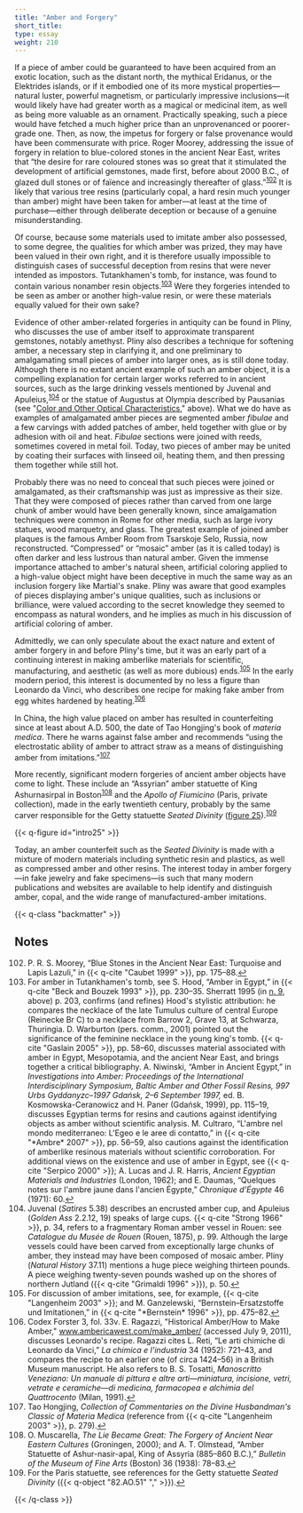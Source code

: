 ```yaml
---
title: "Amber and Forgery"
short_title:
type: essay
weight: 210
---
```


If a piece of amber could be guaranteed to have been acquired from an exotic location, such as the distant north, the mythical Eridanus, or the Elektrides islands, or if it embodied one of its more mystical properties—natural luster, powerful magnetism, or particularly impressive inclusions—it would likely have had greater worth as a magical or medicinal item, as well as being more valuable as an ornament. Practically speaking, such a piece would have fetched a much higher price than an unprovenanced or poorer-grade one. Then, as now, the impetus for forgery or false provenance would have been commensurate with price. Roger Moorey, addressing the issue of forgery in relation to blue-colored stones in the ancient Near East, writes that “the desire for rare coloured stones was so great that it stimulated the development of artificial gemstones, made first, before about 2000 B.C., of glazed dull stones or of faïence and increasingly thereafter of glass.”<sup class="footnote-ref" id="fnref:102"><a href="#fn:102" rel="footnote">102</a></sup> It is likely that various tree resins (particularly copal, a hard resin much younger than amber) might have been taken for amber—at least at the time of purchase—either through deliberate deception or because of a genuine misunderstanding.

Of course, because some materials used to imitate amber also possessed, to some degree, the qualities for which amber was prized, they may have been valued in their own right, and it is therefore usually impossible to distinguish cases of successful deception from resins that were never intended as impostors. Tutankhamen's tomb, for instance, was found to contain various nonamber resin objects.<sup class="footnote-ref" id="fnref:103"><a href="#fn:103" rel="footnote">103</a></sup> Were they forgeries intended to be seen as amber or another high-value resin, or were these materials equally valued for their own sake?

Evidence of other amber-related forgeries in antiquity can be found in Pliny, who discusses the use of amber itself to approximate transparent gemstones, notably amethyst. Pliny also describes a technique for softening amber, a necessary step in clarifying it, and one preliminary to amalgamating small pieces of amber into larger ones, as is still done today. Although there is no extant ancient example of such an amber object, it is a compelling explanation for certain larger works referred to in ancient sources, such as the large drinking vessels mentioned by Juvenal and Apuleius,<sup class="footnote-ref" id="fnref:104"><a href="#fn:104" rel="footnote">104</a></sup> or the statue of Augustus at Olympia described by Pausanias (see "[Color and Other Optical Characteristics](/intro/8/)," above). What we do have as examples of amalgamated amber pieces are segmented amber *fibulae* and a few carvings with added patches of amber, held together with glue or by adhesion with oil and heat. *Fibulae* sections were joined with reeds, sometimes covered in metal foil. Today, two pieces of amber may be united by coating their surfaces with linseed oil, heating them, and then pressing them together while still hot.

Probably there was no need to conceal that such pieces were joined or amalgamated, as their craftsmanship was just as impressive as their size. That they were composed of pieces rather than carved from one large chunk of amber would have been generally known, since amalgamation techniques were common in Rome for other media, such as large ivory statues, wood marquetry, and glass. The greatest example of joined amber plaques is the famous Amber Room from Tsarskoje Selo, Russia, now reconstructed. “Compressed” or “mosaic” amber (as it is called today) is often darker and less lustrous than natural amber. Given the immense importance attached to amber's natural sheen, artificial coloring applied to a high-value object might have been deceptive in much the same way as an inclusion forgery like Martial's snake. Pliny was aware that good examples of pieces displaying amber's unique qualities, such as inclusions or brilliance, were valued according to the secret knowledge they seemed to encompass as natural wonders, and he implies as much in his discussion of artificial coloring of amber.

Admittedly, we can only speculate about the exact nature and extent of amber forgery in and before Pliny's time, but it was an early part of a continuing interest in making amberlike materials for scientific, manufacturing, and aesthetic (as well as more dubious) ends.<sup class="footnote-ref" id="fnref:105"><a href="#fn:105" rel="footnote">105</a></sup> In the early modern period, this interest is documented by no less a figure than Leonardo da Vinci, who describes one recipe for making fake amber from egg whites hardened by heating.<sup class="footnote-ref" id="fnref:106"><a href="#fn:106" rel="footnote">106</a></sup>

In China, the high value placed on amber has resulted in counterfeiting since at least about A.D. 500, the date of Tao Hongjing's book of *materia medica*. There he warns against false amber and recommends “using the electrostatic ability of amber to attract straw as a means of distinguishing amber from imitations.”<sup class="footnote-ref" id="fnref:107"><a href="#fn:107" rel="footnote">107</a></sup>

More recently, significant modern forgeries of ancient amber objects have come to light. These include an “Assyrian” amber statuette of King Ashurnasirpal in Boston<sup class="footnote-ref" id="fnref:108"><a href="#fn:108" rel="footnote">108</a></sup> and the *Apollo of Fiumicino* (Paris, private collection), made in the early twentieth century, probably by the same carver responsible for the Getty statuette *Seated Divinity* \([figure 25](#intro25)).<sup class="footnote-ref" id="fnref:109"><a href="#fn:109" rel="footnote">109</a></sup>

{{< q-figure id="intro25" >}}

Today, an amber counterfeit such as the *Seated Divinity* is made with a mixture of modern materials including synthetic resin and plastics, as well as compressed amber and other resins. The interest today in amber forgery—in fake jewelry and fake specimens—is such that many modern publications and websites are available to help identify and distinguish amber, copal, and the wide range of manufactured-amber imitations.

{{< q-class "backmatter" >}}

## Notes

<ol start="102">
<li id="fn:102"> P. R. S. Moorey, “Blue Stones in the Ancient Near East: Turquoise and Lapis Lazuli,” in {{< q-cite "Caubet 1999" >}}, pp. 175–88.<a class="footnote-return" href="#fnref:102">↩</a></li>

<li id="fn:103">For amber in Tutankhamen's tomb, see S. Hood, “Amber in Egypt,” in {{< q-cite "Beck and Bouzek 1993" >}}, pp. 230–35. Sherratt 1995 (in <a href="../3/#fn:9">n. 9</a>, above) p. 203, confirms (and refines) Hood's stylistic attribution: he compares the necklace of the late Tumulus culture of central Europe (Reinecke Br C) to a necklace from Barrow 2, Grave 13, at Schwarza, Thuringia. D. Warburton (pers. comm., 2001) pointed out the significance of the feminine necklace in the young king's tomb. {{< q-cite "Gaslain 2005" >}}, pp. 58–60, discusses material associated with amber in Egypt, Mesopotamia, and the ancient Near East, and brings together a critical bibliography. A. Niwinski, “Amber in Ancient Egypt,” in <i>Investigations into Amber: Proceedings of the International Interdisciplinary Symposium, Baltic Amber and Other Fossil Resins, 997 Urbs Gyddanyzc–1997 Gdańsk, 2–6 September 1997,</i> ed. B. Kosmowska-Ceranowicz and H. Paner (Gdańsk, 1999), pp. 115–19, discusses Egyptian terms for resins and cautions against identifying objects as amber without scientific analysis. M. Cultraro, “L'ambre nel mondo mediterraneo: L'Egeo e le aree di contatto,” in {{< q-cite "*Ambre* 2007" >}}, pp. 56–59, also cautions against the identification of amberlike resinous materials without scientific corroboration. For additional views on the existence and use of amber in Egypt, see {{< q-cite "Serpico 2000" >}}; A. Lucas and J. R. Harris, <i>Ancient Egyptian Materials and Industries</i> (London, 1962); and E. Daumas, “Quelques notes sur l'ambre jaune dans l'ancien Égypte,” <i>Chronique d’Égypte</i> 46 (1971): 60.<a class="footnote-return" href="#fnref:103">↩</a></li>

<li id="fn:104">Juvenal (<i>Satires</i> 5.38) describes an encrusted amber cup, and Apuleius (<i>Golden Ass</i> 2.2.12, 19) speaks of large cups. {{< q-cite "Strong 1966" >}}, p. 34, refers to a fragmentary Roman amber vessel in Rouen: see <i>Catalogue du Musée de Rouen</i> (Rouen, 1875), p. 99. Although the large vessels could have been carved from exceptionally large chunks of amber, they instead may have been composed of mosaic amber. Pliny (<i>Natural History</i> 37.11) mentions a huge piece weighing thirteen pounds. A piece weighing twenty-seven pounds washed up on the shores of northern Jutland ({{< q-cite "Grimaldi 1996" >}}), p. 50.<a class="footnote-return" href="#fnref:104">↩</a></li>

<li id="fn:105">For discussion of amber imitations, see, for example, {{< q-cite "Langenheim 2003" >}}; and M. Ganzelewski, “Bernstein–Ersatzstoffe und Imitationen,” in {{< q-cite "*Bernstein* 1996" >}}, pp. 475–82.<a class="footnote-return" href="#fnref:105">↩</a></li>

<li id="fn:106">Codex Forster 3, fol. 33v. E. Ragazzi, "Historical Amber/How to Make Amber," <a href="www.ambericawest.com/make_amber/">www.ambericawest.com/make_amber/</a> (accessed July 9, 2011), discusses Leonardo's recipe. Ragazzi cites L. Reti, “Le arti chimiche di Leonardo da Vinci,” <i>La chimica e l'industria</i> 34 (1952): 721–43, and compares the recipe to an earlier one (of circa 1424–56) in a British Museum manuscript. He also refers to B. S. Tosatti, <i>Manoscritto Veneziano: Un manuale di pittura e altre arti—miniatura, incisione, vetri, vetrate e ceramiche—di medicina, farmacopea e alchimia del Quattrocento</i> (Milan, 1991).<a class="footnote-return" href="#fnref:106">↩</a></li>

<li id="fn:107">Tao Hongjing, <i>Collection of Commentaries on the Divine Husbandman's Classic of Materia Medica</i> (reference from {{< q-cite "Langenheim 2003" >}}, p. 279).<a class="footnote-return" href="#fnref:107">↩</a></li>

<li id="fn:108">O. Muscarella, <i>The Lie Became Great: The Forgery of Ancient Near Eastern Cultures</i> (Groningen, 2000); and A. T. Olmstead, “Amber Statuette of Ashur-nasir-apal, King of Assyria (885–860 B.C.),” <i>Bulletin of the Museum of Fine Arts</i> (Boston) 36 (1938): 78–83.<a class="footnote-return" href="#fnref:108">↩</a></li>

<li id="fn:109">For the Paris statuette, see references for the Getty statuette <i>Seated Divinity</i> ({{< q-object "82.AO.51" "," >}}).<a class="footnote-return" href="#fnref:109">↩</a></li>
</ol>

{{< /q-class >}}
